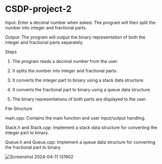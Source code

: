 # CSDP-project-2


Input: Enter a decimal number when asked. The program will then split the number into integer and fractional parts.

Output: The program will output the binary representation of both the integer and fractional parts separately.


Steps

1. The program reads a decimal number from the user.

3. It splits the number into integer and fractional parts.
   
5. It converts the integer part to binary using a stack data structure.
   
7. It converts the fractional part to binary using a queue data structure.
   
9. The binary representations of both parts are displayed to the user.

File Structure

main.cpp: Contains the main function and user input/output handling.
  
Stack.h and Stack.cpp: Implement a stack data structure for converting the integer part to binary.

Queue.h and Queue.cpp: Implement a queue data structure for converting the fractional part to binary.

![Screenshot 2024-04-11 131902](https://github.com/Itzmesuccess/CSDP-project-2/assets/164071129/6f687f0f-aa43-4396-9bf8-074c483a2168)
